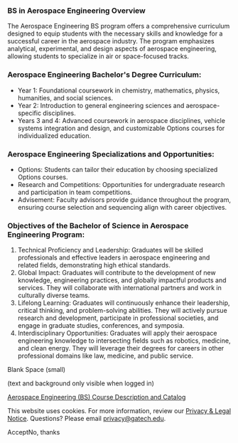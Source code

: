 ### BS in Aerospace Engineering Overview

The Aerospace Engineering BS program offers a comprehensive curriculum designed to equip students with the necessary skills and knowledge for a successful career in the aerospace industry. The program emphasizes analytical, experimental, and design aspects of aerospace engineering, allowing students to specialize in air or space-focused tracks.

### Aerospace Engineering Bachelor's Degree Curriculum:

- Year 1: Foundational coursework in chemistry, mathematics, physics, humanities, and social sciences.
- Year 2: Introduction to general engineering sciences and aerospace-specific disciplines.
- Years 3 and 4: Advanced coursework in aerospace disciplines, vehicle systems integration and design, and customizable Options courses for individualized education.

### Aerospace Engineering Specializations and Opportunities:

- Options: Students can tailor their education by choosing specialized Options courses.
- Research and Competitions: Opportunities for undergraduate research and participation in team competitions.
- Advisement: Faculty advisors provide guidance throughout the program, ensuring course selection and sequencing align with career objectives.

### Objectives of the Bachelor of Science in Aerospace Engineering Program:

1. Technical Proficiency and Leadership: Graduates will be skilled professionals and effective leaders in aerospace engineering and related fields, demonstrating high ethical standards.
2. Global Impact: Graduates will contribute to the development of new knowledge, engineering practices, and globally impactful products and services. They will collaborate with international partners and work in culturally diverse teams.
3. Lifelong Learning: Graduates will continuously enhance their leadership, critical thinking, and problem-solving abilities. They will actively pursue research and development, participate in professional societies, and engage in graduate studies, conferences, and symposia.
4. Interdisciplinary Opportunities: Graduates will apply their aerospace engineering knowledge to intersecting fields such as robotics, medicine, and clean energy. They will leverage their degrees for careers in other professional domains like law, medicine, and public service.

Blank Space (small)

(text and background only visible when logged in)

[Aerospace Engineering (BS) Course Description and Catalog](https://catalog.gatech.edu/programs/aerospace-engineering-bs/)

This website uses cookies. For more information, review our [Privacy & Legal Notice](https://www.gatech.edu/privacy). Questions? Please email [privacy@gatech.edu](mailto:privacy@gatech.edu).


AcceptNo, thanks
